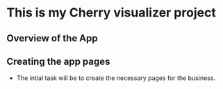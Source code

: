 # This is my Cherry visualizer project

## Overview of the App



## Creating the app pages

* The intial task will be to create the necessary pages for the business.